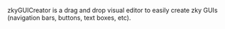 zkyGUICreator is a drag and drop visual editor to easily create zky GUIs (navigation bars, buttons, text boxes, etc).
